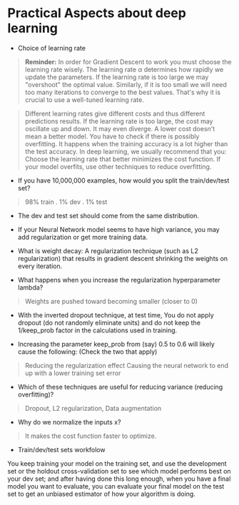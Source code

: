 # Practical Aspects about deep learning

+ Choice of learning rate

> **Reminder:** In order for Gradient Descent to work you must choose the learning rate wisely. The learning rate $\alpha$ determines how rapidly we update the parameters. If the learning rate is too large we may "overshoot" the optimal value. Similarly, if it is too small we will need too many iterations to converge to the best values. That's why it is crucial to use a well-tuned learning rate.

> Different learning rates give different costs and thus different predictions results.
If the learning rate is too large, the cost may oscillate up and down. It may even diverge.
A lower cost doesn't mean a better model. You have to check if there is possibly overfitting. It happens when the training accuracy is a lot higher than the test accuracy.
In deep learning, we usually recommend that you:
Choose the learning rate that better minimizes the cost function.
If your model overfits, use other techniques to reduce overfitting. 

+ If you have 10,000,000 examples, how would you split the train/dev/test set?
> 98% train . 1% dev . 1% test

+ The dev and test set should come from the same distribution.

+ If your Neural Network model seems to have high variance, you may add regularization or get more training data.

+ What is weight decay: A regularization technique (such as L2 regularization) that results in gradient descent shrinking the weights on every iteration.

+ What happens when you increase the regularization hyperparameter lambda?
> Weights are pushed toward becoming smaller (closer to 0)

+ With the inverted dropout technique, at test time, You do not apply dropout (do not randomly eliminate units) and do not keep the 1/keep_prob factor in the calculations used in training.

+ Increasing the parameter keep_prob from (say) 0.5 to 0.6 will likely cause the following: (Check the two that apply)
> Reducing the regularization effect
Causing the neural network to end up with a lower training set error

+ Which of these techniques are useful for reducing variance (reducing overfitting)? 
> Dropout, L2 regularization, Data augmentation

+ Why do we normalize the inputs x?
> It makes the cost function faster to optimize.

+ Train/dev/test sets workfolow 

You keep training your model on the training set, and use the development set or the holdout cross-validation set to see which model performs best on your dev set; and after having done this long enough, when you have a final model you want to evaluate, you can evaluate your final model on the test set to get an unbiased estimator of how your algorithm is doing.



